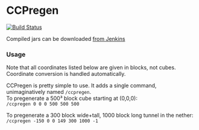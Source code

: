 # CCPregen

[![Build Status](https://jenkins.daporkchop.net/job/Minecraft/job/CCPregen/job/master/badge/icon)](https://jenkins.daporkchop.net/job/Minecraft/job/CCPregen/job/master/)

Compiled jars can be downloaded [from Jenkins](https://jenkins.daporkchop.net/job/Minecraft/job/CCPregen/job/master/)

### Usage

Note that all coordinates listed below are given in blocks, not cubes. Coordinate conversion is handled automatically.

CCPregen is pretty simple to use. It adds a single command, unimaginatively named `/ccpregen`.  
To pregenerate a 500³ block cube starting at (0,0,0):  
`/ccpregen 0 0 0 500 500 500`

To pregenerate a 300 block wide+tall, 1000 block long tunnel in the nether:  
`/ccpregen -150 0 0 149 300 1000 -1`
